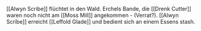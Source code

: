 [[Alwyn Scribe]] flüchtet in den Wald. Erchels Bande, die [[Drenk Cutter]] waren noch nicht am [[Moss Mill]] angekommen - (Verrat?). [[Alwyn Scribe]] erreicht [[Leffold Glade]] und bedient sich an einem Essens stash.